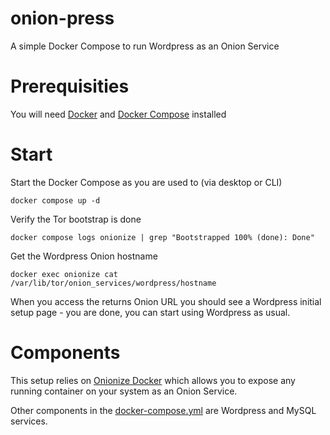# onion-press
A simple Docker Compose to run Wordpress as an Onion Service

# Prerequisities

You will need [Docker](https://docs.docker.com/get-started/get-docker/) and [Docker Compose](https://docs.docker.com/compose/install/) installed

# Start

Start the Docker Compose as you are used to (via desktop or CLI)

```
docker compose up -d
```

Verify the Tor bootstrap is done

```
docker compose logs onionize | grep "Bootstrapped 100% (done): Done"
```

Get the Wordpress Onion hostname

```
docker exec onionize cat /var/lib/tor/onion_services/wordpress/hostname
```

When you access the returns Onion URL you should see a Wordpress initial setup page - you are done, you can start using Wordpress as usual.

# Components

This setup relies on [Onionize Docker](https://github.com/torservers/onionize-docker) which allows you to expose any running container on your system as an Onion Service.

Other components in the [docker-compose.yml](./docker-compose.yml) are Wordpress and MySQL services.